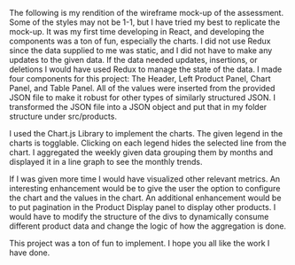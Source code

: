 The following is my rendition of the wireframe mock-up of the assessment. Some of the styles may not be 1-1, but I have tried my best to replicate the mock-up. It was my first time developing in React, and developing the components was a ton of fun, especially the charts. I did not use Redux since the data supplied to me was static, and I did not have to make any updates to the given data. If the data needed updates, insertions, or deletions I would have used Redux to manage the state of the data.
I made four components for this project: The Header, Left Product Panel, Chart Panel, and Table Panel. All of the values were inserted from the provided JSON file to make it robust for other types of similarly structured JSON. I transformed the JSON file into a JSON object and put that in my folder structure under src/products.

I used the Chart.js Library to implement the charts. The given legend in the charts is togglable. Clicking on each legend hides the selected line from the chart. I aggregated the weekly given data grouping them by months and displayed it in a line graph to see the monthly trends.

If I was given more time I would have visualized other relevant metrics. An interesting enhancement would be to give the user the option to configure the chart and the values in the chart. An additional enhancement would be to put pagination in the Product Display panel to display other products. I would have to modify the structure of the divs to dynamically consume different product data and change the logic of how the aggregation is done.

This project was a ton of fun to implement. I hope you all like the work I have done.